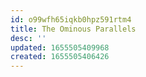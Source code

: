 ```yaml
---
id: o99wfh65iqkb0hpz591rtm4
title: The Ominous Parallels
desc: ''
updated: 1655505409968
created: 1655505406426
---
```


